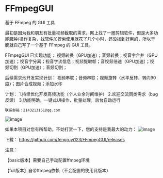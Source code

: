 # FFmpegGUI
基于 FFmpeg 的 GUI 工具

 最初是因为我和朋友有批量视频截取的需求，网上找了一圈剪辑软件，但是大多功能臃肿/操作复杂，找软件加摸索使用就花了几个小时，还没找到好用的，所以干脆就自己写了一个基于 FFmpeg 的 GUI 工具。

 FFmpegGUI 已实现功能：
 视频转换（GPU加速）；音频转换；视音字合并（GPU加速）；视音字分离；视音字流信息；视频提取帧；音视频倍速（GPU加速）；视频切割（GPU加速）；音频切割；

 后续需求池开发实现计划：
 视频串联；音频串联；视频旋转（水平反转，转向90度）；图片合成视频；添加水印

计划： 
1.持续优化开发高频功能（个人业余时间维护） 
2.欢迎交流同类需求（bug反馈） 
3.功能明确，一键式UI操作，批量处理，后台自动运行

 	联系邮箱：2143213151@qq.com

![image](https://github.com/user-attachments/assets/22ee3c8e-ac96-4e43-be12-583ce277ca30)

如果本项目对您有所帮助，不妨打赏一下，您的支持是我最大的动力：
![image](https://github.com/user-attachments/assets/9731ecc8-3662-4b8c-84eb-23db13de9033)

下载：
https://github.com/fengruyi123/FFmpegGUI/releases

注意：

【basic版本】需要自己手动配置ffmpeg环境

【full版本】自带ffmpeg依赖（不会配置的使用此版本）
